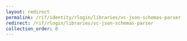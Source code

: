 ```yaml
---
layout: redirect
permalink: /rif/identity/rlogin/libraries/vc-json-schemas-parser
redirect: /rif/rlogin/libraries/vc-json-schemas-parser
collection_order: 0
---
```

